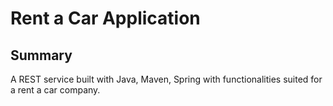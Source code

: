 # Rent a Car Application

## Summary

A REST service built with Java, Maven, Spring with functionalities suited for a rent a car company.
